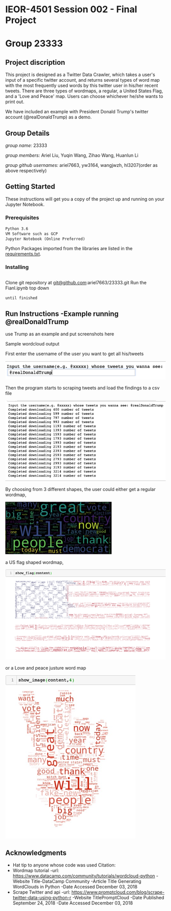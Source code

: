 # IEOR-4501 Session 002 - Final Project
# Group 23333

## Project discription
This project is designed as a Twitter Data Crawler, which takes a user's input of a specific twitter account, and returns several types of word map with the most frequently used words by this twitter user in his/her recent tweets. There are three types of wordmaps, a regular, a United States Flag, and a 'Love and Peace' map. Users can choose whichever he/she wants to print out.

We have included an example with President Donald Trump's twitter account (@realDonaldTrump) as a demo.

## Group Details
*group name:* 23333

*group members:* Ariel Liu, Yuqin Wang, Zihao Wang, Huanlun Li

*group github usernames:* ariel7663, yw3164, wangjwzh, hl3207(order as above respectively)

## Getting Started

These instructions will get you a copy of the project up and running on your Jupyter Notebook. 

### Prerequisites

```
Python 3.6
VM Software such as GCP
Jupyter Notebook (Online Preferred)
```
Python Packages imported from the libraries are listed in the [requirements.txt](https://github.com/ariel7663/23333/blob/master/requirements.txt).

### Installing




```

```

Clone git repository at git@github.com:ariel7663/23333.git
Run the Fianl.ipynb top down

```
until finished
```






## Run Instructions -Example running @realDonaldTrump

use Trump as an example and put screenshots here

Sample wordcloud output

First enter the username of the user you want to get all his/tweets

![alt text](https://github.com/ariel7663/23333/blob/master/Pictures/Sample%20input.png)


Then the program starts to scraping tweets and load the findings to a csv file

![alt text](https://github.com/ariel7663/23333/blob/master/Pictures/sample%20tweets%20loading.png)

By choosing from 3 different shapes, the user could either get a regular wordmap,

![alt text](https://github.com/ariel7663/23333/blob/master/Pictures/sample%20wordcloud.jpeg)

a US flag shaped wordmap,

![alt text](https://github.com/ariel7663/23333/blob/master/Pictures/sample%20flag%20world%20map.png)

or a Love and peace justure word map

![alt text](https://github.com/ariel7663/23333/blob/master/Pictures/sample%20peacenlove.jpeg)



## Acknowledgments

* Hat tip to anyone whose code was used
Citation:
* Wordmap tutorial
-url: https://www.datacamp.com/community/tutorials/wordcloud-python
-Website Title-DataCamp Community
-Article Title Generating WordClouds in Python
-Date Accessed December 03, 2018
* Scrape Twitter and api
-url: https://www.promptcloud.com/blog/scrape-twitter-data-using-python-r
-Website TitlePromptCloud
-Date Published September 24, 2018
-Date Accessed December 03, 2018


